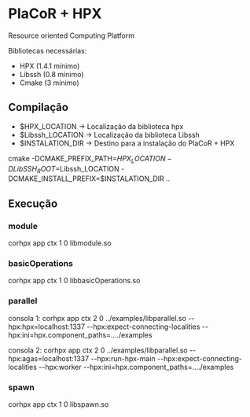 # PlaCoR + HPX
Resource oriented Computing Platform

Bibliotecas necessárias:
- HPX (1.4.1 mínimo)
- Libssh (0.8 mínimo)
- Cmake (3 mínimo)

## Compilação
- $HPX_LOCATION -> Localização da biblioteca hpx
- $Libssh_LOCATION -> Localização da biblioteca Libssh
- $INSTALATION_DIR -> Destino para a instalação do PlaCoR + HPX

cmake -DCMAKE_PREFIX_PATH=$HPX_LOCATION -DLibSSH_ROOT=$Libssh_LOCATION -DCMAKE_INSTALL_PREFIX=$INSTALATION_DIR ..

## Execução
### module
corhpx app ctx 1 0 libmodule.so

### basicOperations
corhpx app ctx 1 0 libbasicOperations.so

### parallel
consola 1:
corhpx app ctx 2 0 ../examples/libparallel.so --hpx:hpx=localhost:1337 --hpx:expect-connecting-localities --hpx:ini=hpx.component_paths=..../examples

consola 2:
corhpx app ctx 2 0 ../examples/libparallel.so --hpx:agas=localhost:1337 --hpx:run-hpx-main --hpx:expect-connecting-localities --hpx:worker --hpx:ini=hpx.component_paths=..../examples

### spawn
corhpx app ctx 1 0 libspawn.so
